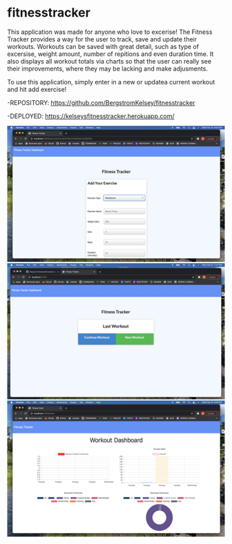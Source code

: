 # fitnesstracker

This application was made for anyone who love to excerise! The Fitness Tracker provides a way for the user to track, save and update their workouts. Workouts can be saved with great detail, such as type of excersise, weight amount, number of repitions and even duration time. It also displays all workout totals via charts so that the user can really see their improvements, where they may be lacking and make adjusments.

To use this application, simply enter in a new or updatea current workout and hit add exercise!

-REPOSITORY: https://github.com/BergstromKelsey/fitnesstracker

-DEPLOYED: https://kelseysfitnesstracker.herokuapp.com/

![alt text](public/trackerthree.png)
![alt text](public/trackertwo.png)
![alt text](public/trackerone.png)
